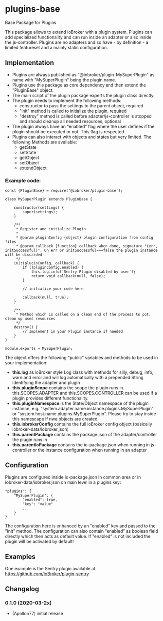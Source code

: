 # plugins-base
Base Package for Plugins

This package allows to extend ioBroker with a plugin system. Plugins can add specialized functionality and can run inside an adapter or also inside the js-controller.
Plugins are no adapters and so have - by definition - a limited featureset and a mainly static configuration.

## Implementation 

* Plugins are always published as "@iobroker/plugin-MySuperPlugin" as name with "MySuperPlugin" being the plugin name.
* Plugins use this package as core dependency and then extend the "PluginBase" object.
* The main script of the plugin package experts the plugin class directly.
* The plugin needs to implement the following methods:
  * constructor to pass the settings to the parent object, required
  * "init" method is called to initialize the plugin, required
  * "destroy" method is called before adapter/js-controller is stopped and should cleanup all needed resources, optional
* The plugin always have an "enabled" flag where the user defines if the plugin should be executed or not. This flag is respected.
* Plugins can also interact with objects and states but very limited. The following Methods are available:
  * getState
  * setState
  * getObject
  * setObject
  * extendObject

### Example code:

```
const {PluginBase} = require('@iobroker/plugin-base');

class MySuperPlugin extends PluginBase {

    constructor(settings) {
        super(settings);
    }

    /**
     * Register and initialize Plugin
     *
     * @param pluginConfig {object} plugin configuration from config files
     * @param callback {function} callback when done, signature "(err, initSuccessful)". On err or initSuccessful===false the plugin instance will be discarded
     */
    init(pluginConfig, callback) {
        if (!pluginConfig.enabled) {
            this.log.info('Sentry Plugin disabled by user');
            return void callback(null, false);
        }

        // initialize your code here

        callback(null, true);
    }

    /**
     * Method which is called on a clean end of the process to pot. clean up used resources
     */
    destroy() {
        // Implement in your Plugin instance if needed
    }
}

module.exports = MySuperPlugin;
``` 

The object offers the following "public" variables and methods to be used in your implementation:
* **this.log** as ioBroker style Log class with methods for silly, debug, info, warn and error and will log automatically with a prepended String identifying the adapter and plugin
* **this.pluginScope** contains the scope the plugin runs in. this.SCOPES.ADAPTER and this.SCOPES.CONTROLLER can be used if a plugin provides different functionality.
* **this.pluginNamespace** is the State/Object namespace of the plugin instance, e.g. "system.adapter.name.instance.plugins.MySuperPlugin" or "system.host.name.plugins.MySuperPlugin". Please try to stay inside this namescape if nwe objects are created 
* **this.iobrokerConfig** contains the full ioBroker config object (basically iobroker-data/iobroker.json) 
* **this.parentPackage** contains the package.json of the adapter/controller the plugin runs in
* **this.parentIoPackage** contains the io-package.json when running in js-controller or the instance configuration when running in an adapter
 
## Configuration

Plugins are configured inside io-package.json in common area or in iobroker-data/iobroker.json on main level in a plugins key:

```
"plugins": {
    "MySuperPlugin": {
        "enabled": true,
        "key": "value"
        ...
    }
}
```
The configuration here is enhanced by an "enabled" key and passed to the "init" method. The configuration can also contain "enabled" as boolean field directly which then acts as default value. If "enabled" is not included the plugin will be activated by default!

## Examples
One example is the Sentry plugin available at https://github.com/ioBroker/plugin-sentry

## Changelog

### 0.1.0 (2020-03-2x)
* (Apollon77) initial release
